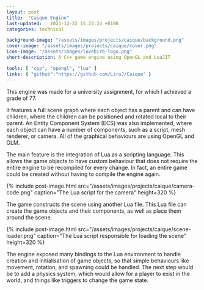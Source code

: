 ```yaml
---
layout: post
title:  "Caique Engine"
last-updated:   2023-12-22 15:22:24 +0100
categories: technical

background-image: "/assets/images/projects/caique/background.png"
cover-image: "/assets/images/projects/caique/cover.png"
icon-image: "/assets/images/lovebirb-logo.png"
short-description: A C++ game engine using OpenGL and LuaJIT

tools: [ "cpp", "opengl", "lua" ]
links: { "github":"https://github.com/LiruJ/Caique" }
---
```


This engine was made for a university assignment, for which I achieved a grade of 77.

It features a full scene graph where each object has a parent and can have children, where the children can be positioned and rotated local to their parent. An Entity Component System (ECS) was also implemented, where each object can have a number of components, such as a script, mesh renderer, or camera. All of the graphical behaviours are using OpenGL and GLM.

The main feature is the integration of Lua as a scripting language. This allows the game objects to have custom behaviour that does not require the entire engine to be recompiled for every change. In fact, an entire game could be created without having to compile the engine again.

{% include post-image.html src="/assets/images/projects/caique/camera-code.png" caption="The Lua script for the camera" height=320 %}

The game constructs the scene using another Lua file. This Lua file can create the game objects and their components, as well as place them around the scene.

{% include post-image.html src="/assets/images/projects/caique/scene-loader.png" caption="The Lua script responsible for loading the scene" height=320 %}

The engine exposed many bindings to the Lua environment to handle creation and initialisation of game objects, so that simple behaviours like movement, rotation, and spawning could be handled. The next step would be to add a physics system, which would allow for a player to exist in the world, and things like triggers to change the game state.